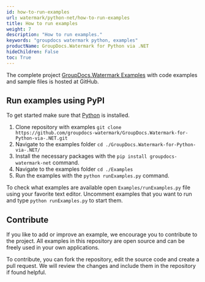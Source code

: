```yaml
---
id: how-to-run-examples
url: watermark/python-net/how-to-run-examples
title: How to run examples
weight: 7
description: "How to run examples."
keywords: "groupdocs watermark python, examples"
productName: GroupDocs.Watermark for Python via .NET
hideChildren: False
toc: True
---
```


The complete project [GroupDocs.Watermark Examples](https://github.com/groupdocs-watermark/GroupDocs.Watermark-for-Python-via-.NET) with code examples and sample files is hosted at GitHub.

## Run examples using PyPI

To get started make sure that [Python](https://www.python.org/) is installed.

1. Clone repository with examples `git clone https://github.com/groupdocs-watermark/GroupDocs.Watermark-for-Python-via-.NET.git`
2. Navigate to the examples folder `cd ./GroupDocs.Watermark-for-Python-via-.NET/`
3. Install the necessary packages with the `pip install groupdocs-watermark-net` command.
4. Navigate to the examples folder `cd ./Examples`
5. Run the examples with the `python runExamples.py` command.

To check what examples are available open `Examples/runExamples.py` file using your favorite text editor. Uncomment examples that you want to run and type `python runExamples.py` to start them.


## Contribute

If you like to add or improve an example, we encourage you to contribute to the project. All examples in this repository are open source and can be freely used in your own applications.

To contribute, you can fork the repository, edit the source code and create a pull request. We will review the changes and include them in the repository if found helpful.